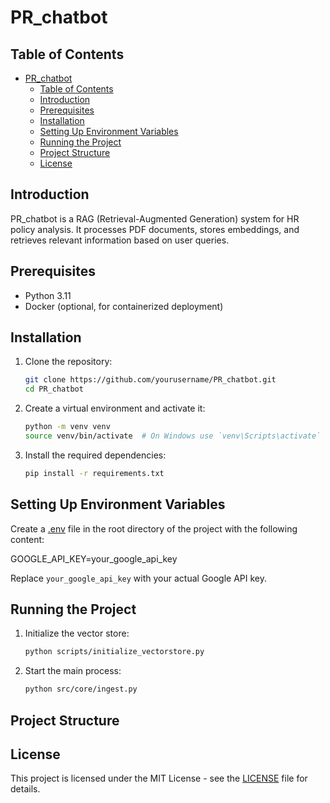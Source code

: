 # PR_chatbot

## Table of Contents
- [PR\_chatbot](#pr_chatbot)
  - [Table of Contents](#table-of-contents)
  - [Introduction](#introduction)
  - [Prerequisites](#prerequisites)
  - [Installation](#installation)
  - [Setting Up Environment Variables](#setting-up-environment-variables)
  - [Running the Project](#running-the-project)
  - [Project Structure](#project-structure)
  - [License](#license)

## Introduction
PR_chatbot is a RAG (Retrieval-Augmented Generation) system for HR policy analysis. It processes PDF documents, stores embeddings, and retrieves relevant information based on user queries.

## Prerequisites
- Python 3.11
- Docker (optional, for containerized deployment)

## Installation
1. Clone the repository:
    ```sh
    git clone https://github.com/yourusername/PR_chatbot.git
    cd PR_chatbot
    ```

2. Create a virtual environment and activate it:
    ```sh
    python -m venv venv
    source venv/bin/activate  # On Windows use `venv\Scripts\activate`
    ```

3. Install the required dependencies:
    ```sh
    pip install -r requirements.txt
    ```

## Setting Up Environment Variables
Create a [.env](http://_vscodecontentref_/1) file in the root directory of the project with the following content:

GOOGLE_API_KEY=your_google_api_key

Replace `your_google_api_key` with your actual Google API key.

## Running the Project
1. Initialize the vector store:
    ```sh
    python scripts/initialize_vectorstore.py
    ```

2. Start the main process:
    ```sh
    python src/core/ingest.py
    ```

## Project Structure


## License
This project is licensed under the MIT License - see the [LICENSE](http://_vscodecontentref_/2) file for details.
